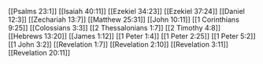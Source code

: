 [[Psalms 23:1]]
[[Isaiah 40:11]]
[[Ezekiel 34:23]]
[[Ezekiel 37:24]]
[[Daniel 12:3]]
[[Zechariah 13:7]]
[[Matthew 25:31]]
[[John 10:11]]
[[1 Corinthians 9:25]]
[[Colossians 3:3]]
[[2 Thessalonians 1:7]]
[[2 Timothy 4:8]]
[[Hebrews 13:20]]
[[James 1:12]]
[[1 Peter 1:4]]
[[1 Peter 2:25]]
[[1 Peter 5:2]]
[[1 John 3:2]]
[[Revelation 1:7]]
[[Revelation 2:10]]
[[Revelation 3:11]]
[[Revelation 20:11]]
